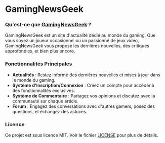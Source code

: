 # GamingNewsGeek

### Qu'est-ce que [GamingNewsGeek](https://gamingnewsgeek.github.io/GamingNewsGeek/) ?
GamingNewsGeek est un site d'actualité dédié au monde du gaming. Que vous soyez un joueur occasionnel ou un passionné de jeux vidéo, GamingNewsGeek vous propose les dernières nouvelles, des critiques approfondies, et bien plus encore.

### Fonctionnalités Principales
- **Actualités** : Restez informé des dernières nouvelles et mises à jour dans le monde du gaming.
- **Système d'Inscription/Connexion** : Créez un compte pour accéder à des fonctionnalités exclusives.
- **Système de Commentaire** : Partagez vos opinions et discutez avec la communauté sur chaque article.
- **Forum** : Engagez des conversations avec d'autres gamers, posez des questions, et échangez des astuces.

### Licence

Ce projet est sous licence MIT. Voir le fichier [LICENSE](LICENSE) pour plus de détails.
